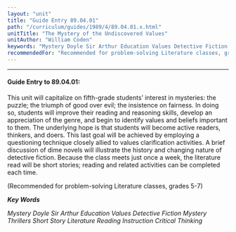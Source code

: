 ```yaml
---
layout: "unit"
title: "Guide Entry 89.04.01"
path: "/curriculum/guides/1989/4/89.04.01.x.html"
unitTitle: "The Mystery of the Undiscovered Values"
unitAuthor: "William Coden"
keywords: "Mystery Doyle Sir Arthur Education Values Detective Fiction Mystery Thrillers Short Story Literature Reading Instruction Critical Thinking"
recommendedFor: "Recommended for problem-solving Literature classes, grades 5-7"
---
```

<body>
<hr/>
 <h4>
  Guide Entry to 89.04.01:
 </h4>
 This unit will capitalize on fifth-grade students’ interest in mysteries: the puzzle; the triumph of good over evil; the insistence on fairness. In doing so, students will improve their reading and reasoning skills, develop an appreciation of the genre, and begin to identify values and beliefs important to them. The underlying hope is that students will become active readers, thinkers, and doers. This last goal will be achieved by employing a questioning technique closely allied to values clarification activities. A brief discussion of dime novels will illustrate the history and changing nature of detective fiction. Because the class meets just once a week, the literature read will be short stories; reading and related activities can be completed each time.
 <p>
  (Recommended for problem-solving Literature classes, grades 5-7)
 </p>
<p>
  <b>
   <i>
    Key Words
   </i>
  </b>
  <br/>
 </p>
 <p>
  <i>
   Mystery Doyle Sir Arthur Education Values Detective Fiction Mystery Thrillers Short Story Literature Reading Instruction Critical Thinking
  </i>
 </p>

</body>